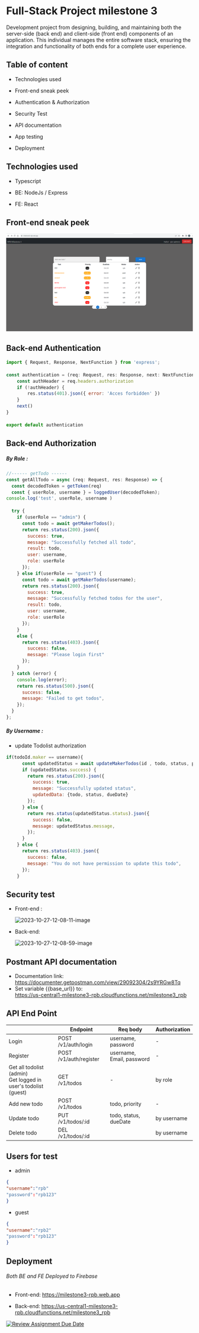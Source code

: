 # Full-Stack Project milestone 3

Development project from designing, building, and maintaining both the server-side (back end) and client-side (front end) components of an application. This individual manages the entire software stack, ensuring the integration and functionality of both ends for a complete user experience.



## Table of content

- Technologies used

- Front-end sneak peek

- Authentication & Authorization

- Security Test

- API documentation

- App testing

- Deployment

## Technologies  used

- Typescript

- BE: NodeJs / Express

- FE: React



## Front-end sneak peek

![](assets/img/README/2023-10-27-18-48-41-image.png)

## Back-end Authentication

```js
import { Request, Response, NextFunction } from 'express';

const authentication = (req: Request, res: Response, next: NextFunction) => {
    const authHeader = req.headers.authorization    
    if (!authHeader) {
        res.status(401).json({ error: 'Acces forbidden' })
    }
    next()    
}

export default authentication
```

## Back-end Authorization

##### By Role :

```js
//------ getTodo ------
const getAllTodo = async (req: Request, res: Response) => {
  const decodedToken = getToken(req)
  const { userRole, username } = loggedUser(decodedToken);
console.log('test', userRole, username )

  try {
    if (userRole == "admin") {
      const todo = await getMakerTodos();
      return res.status(200).json({
        success: true,
        message: "Successfully fetched all todo",
        result: todo,
        user: username,
        role: userRole
      });
    } else if(userRole == "guest") {
      const todo = await getMakerTodos(username);
      return res.status(200).json({
        success: true,
        message: "Successfully fetched todos for the user",
        result: todo,
        user: username,
        role: userRole
      });
    }
    else {
      return res.status(403).json({
        success: false,
        message: "Please login first"
      });
    }
  } catch (error) {
    console.log(error);
    return res.status(500).json({
      success: false,
      message: "Failed to get todos",
    });
  }
};
```

##### By Username :

- update Todolist authorization

```js
if(todoId.maker == username){
      const updatedStatus = await updateMakerTodos(id , todo, status, priority, dueDate);
      if (updatedStatus.success) {
        return res.status(200).json({
          success: true,
          message: "Successfully updated status",
          updatedData: {todo, status, dueDate}
        });
      } else {
        return res.status(updatedStatus.status).json({
          success: false,
          message: updatedStatus.message,
        });
      }
    } else {
      return res.status(403).json({
        success: false,
        message: "You do not have permission to update this todo",
      });
    }
```

## Security test

- Front-end :
  
  ![2023-10-27-12-08-11-image](https://github.com/RevoU-FSSE-2/week-18-RPrasetyoB/assets/129088807/349417d3-8c63-489b-bedf-37cd1fbec217)

- Back-end:
  
  ![2023-10-27-12-08-59-image](https://github.com/RevoU-FSSE-2/week-18-RPrasetyoB/assets/129088807/f46fe5f6-8865-4560-9697-057aa762ebd3)

## Postmant API documentation

- Documentation link:<br>
    https://documenter.getpostman.com/view/29092304/2s9YRGw8Tq
- Set variable {{base_url}} to:<br>
    https://us-central1-milestone3-rpb.cloudfunctions.net/milestone3_rpb

## API End Point

|                                                                   | Endpoint               | Req body                  | Authorization |
| ----------------------------------------------------------------- | ---------------------- | ------------------------- | ------------- |
| Login                                                             | POST /v1/auth/login    | username, password        | -             |
| Register                                                          | POST /v1/auth/register | username, Email, password | -             |
| Get all todolist (admin)<br>Get logged in user's todolist (guest) | GET<br>/v1/todos       | -                         | by role       |
| Add new todo                                                      | POST<br>/v1/todos      | todo, priority            | -             |
| Update todo                                                       | PUT<br>/v1/todos/:id   | todo, status, dueDate     | by username   |
| Delete todo                                                       | DEL<br>/v1/todos/:id   |                           | by username   |



## Users for test

- admin

```json
{
"username":"rpb"
"password":"rpb123"
}
```

- guest

```json
{
"username":"rpb2"
"password":"rpb123"
}
```

## Deployment

###### Both BE and FE Deployed to Firebase

- Front-end: https://milestone3-rpb.web.app

- Back-end: https://us-central1-milestone3-rpb.cloudfunctions.net/milestone3_rpb

[![Review Assignment Due Date](https://classroom.github.com/assets/deadline-readme-button-24ddc0f5d75046c5622901739e7c5dd533143b0c8e959d652212380cedb1ea36.svg)](https://classroom.github.com/a/-Z3-Ss4P)
